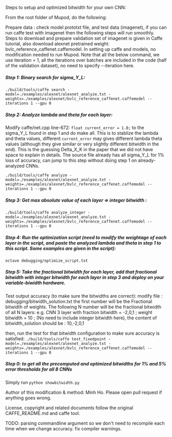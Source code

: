 Steps to setup and optimized bitwidth for your own CNN:

From the root folder of Mupod, do the following:

Prepare data  : check model prototxt file, and test data (imagenet), if you can run caffe test with imagenet then the following steps will run smoothly.
Steps to download and prepare validation set of imagenet is given in Caffe tutorial, also download alexnet pretrained weight: bvlc_reference_caffenet.caffemodel.
In setting up caffe and models, no modification needed to run Mupod. Note that all the below command, we use iteration = 1, all the iterations over batches are included in the code (half of the validation dataset), no need to specify --iteration here.

##### Step 1: Binary search for sigma_Y_L:

`./build/tools/caffe search -model=./examples/alexnet/alexnet_analyze.txt -weights=./examples/alexnet/bvlc_reference_caffenet.caffemodel --iterations 1 --gpu 0`

##### Step 2: Analyze lambda and theta for each layer: 
Modify caffe/net.cpp line-672: `float current_error = 1.0;` to the sigma_Y_L found in step 1 and do make all.
This is to stablize the lambda and theta values, different `current_error` may gives different lambda theta values (although they give similar or very slightly different bitwidth in the end). This is the guessing Delta_X_K in the paper that we did not have space to explain in details. The source file already has all sigma_Y_L for 1% loss of accuracy, can jump to this step without doing step 1 on already-analyzed CNNs.

`./build/tools/caffe analyze -model=./examples/alexnet/alexnet_analyze.txt -weights=./examples/alexnet/bvlc_reference_caffenet.caffemodel --iterations 1 --gpu 0`

##### Step 3: Get max absolute value of each layer => integer bitwidth :

`./build/tools/caffe analyze_integer -model=./examples/alexnet/alexnet_analyze.txt -weights=./examples/alexnet/bvlc_reference_caffenet.caffemodel --iterations 1 --gpu 0`

##### Step 4: Run the optimization script (need to modify the weightage of each layer in the script, and paste the analyzed lambda and theta in step 1 to this script. Some examples are given in the script):
`octave debugging/optimize_script.txt`

##### Step 5: Take the fractional bitwidth for each layer, add that fractional bitwidth with integer bitwidth for each layer in step 3 and deploy on your variable-biwidth hardware.

Test output accuracy (to make sure the bitwidths are correct):
modify file : debugging/bitwidth_solution.txt
the first number will be the Fractional bitwidth of weights. The following N number will be the fractional bitwidth of all N layers:
e.g. CNN 3 layer with fraction bitwidth = -2,0,1 ; weight bitwidth = 10 ; (No need to include integer bitwidth here), the content of bitwidth_solution should be :
10,-2,0,1

then, run the test for that bitwidth configuration to make sure accuracy is satisfied:
`./build/tools/caffe test_fixedpoint -model=./examples/alexnet/alexnet_analyze.txt -weights=./examples/alexnet/bvlc_reference_caffenet.caffemodel --iterations 1 --gpu 0`

##### Step 0: to get all the precomputed and optimized bitwidths for 1% and 5% error thresholds for all 8 CNNs

Simply run `python showbitwidth.py`

Author of this modification & method: Minh Ho. Please open pull request if anything goes wrong.

License, copyright and related documents follow the original CAFFE_README.md and caffe tool. 

TODO: 
parsing commandline argument so we don't need to recompile each time when we change accuracy.
fix compiler warnings.
